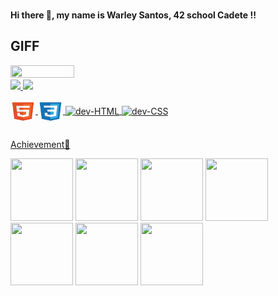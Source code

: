 
### <h4>Hi there 👋, my name is Warley Santos, 42 school Cadete !!</h4>

## GIFF
<div>
    <a display="flex" height= 400px; justify-content= "center" overflow= "hidden">
    <img flex= "none" width= 45%; height= 60%; src="[https://media.giphy.com/media/12KDixncjK6l7G/giphy.gif?cid=ecf05e47rme0ngyzywbpzdrnlidk8klu2zmh1sx9tx4xabid&rid=giphy.gif&ct=g](https://tenor.com/search/luffy-gifs)" />
    </a>
</div>

<div>
  <a href="https://github.com/warley-juneo">
  <img height="160em" src="https://github-readme-stats.vercel.app/api?username=warley-juneo&show_icons=true&theme=dracula&include_all_commits=true&count_private=true"/>
  <img height="160em" src="https://github-readme-stats.vercel.app/api/top-langs/?username=warley-juneo&layout=compact&langs_count=7&theme=dracula"/>
</div>


  
<div style="display: inline_block"><br>
  <img align="center" alt="dev-HTML" height="30" width="40" src="https://raw.githubusercontent.com/devicons/devicon/master/icons/html5/html5-original.svg">
  <img align="center" alt="dev-CSS" height="30" width="40" src="https://raw.githubusercontent.com/devicons/devicon/master/icons/css3/css3-original.svg">
  <img align="center" alt="dev-HTML" height="30" width="40" src="https://cdn.jsdelivr.net/gh/devicons/devicon/icons/c/c-original.svg">
  <img align="center" alt="dev-CSS" height="30" width="40" src="https://icongr.am/devicon/python-original.svg?size=128&color=currentColor">
</div>
  
  ##
  
Achievement🥇 
 <div>
  <a href="https://github.com/Warley-Juneo/42Exercicios"><img height="100" width="100" src="https://game.42sp.org.br/static/assets/achievements/libftm.png" ></a>
  <a href="https://github.com/Warley-Juneo/42Exercicios"><img height="100" width="100" src="https://game.42sp.org.br/static/assets/achievements/get_next_linem.png"></a>
  <a href="https://github.com/Warley-Juneo/42Exercicios"><img height="100" width="100" src="https://game.42sp.org.br/static/assets/achievements/ft_printfm.png" ></a>
  <a href="https://github.com/Warley-Juneo/42Exercicios"><img height="100" width="100" src="https://game.42sp.org.br/static/assets/achievements/born2berootm.png"></a>
  <a href="https://github.com/Warley-Juneo/42Exercicios"><img height="100" width="100" src="https://game.42sp.org.br/static/assets/achievements/fract-olm.png"></a>
  <a href="https://github.com/Warley-Juneo/42Exercicios"><img height="100" width="100" src="https://game.42sp.org.br/static/assets/achievements/pipexm.png"></a>
     <a href="https://github.com/Warley-Juneo/42Exercicios"><img height="100" width="100" src="https://game.42sp.org.br/static/assets/achievements/push_swapm.png"></a>
 </div>
  
